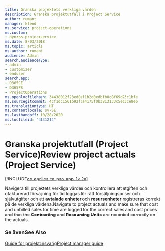 ```yaml
---
title: Granska projektets verkliga värden
description: Granska projektutfall i Project Service
author: rumant
manager: kfend
ms.service: project-operations
ms.custom:
- dyn365-projectservice
ms.date: 8/03/2018
ms.topic: article
ms.author: rumant
audience: Admin
search.audienceType:
- admin
- customizer
- enduser
search.app:
- D365CE
- D365PS
- ProjectOperations
ms.openlocfilehash: 34438012f23ed0af1b2d0edbfb8c8f69d73c1bfe
ms.sourcegitcommit: 4cf1dc1561b92fca4175f0b3813133c5e63ce8e6
ms.translationtype: HT
ms.contentlocale: sv-SE
ms.lasthandoff: 10/28/2020
ms.locfileid: "4131214"
---
```

# <a name="review-project-actuals-project-service"></a><span data-ttu-id="0da3d-103">Granska projektutfall (Project Service)</span><span class="sxs-lookup"><span data-stu-id="0da3d-103">Review project actuals (Project Service)</span></span>

[!INCLUDE[cc-applies-to-psa-app-1x-2x](../includes/cc-applies-to-psa-app-1x-2x.md)]

<span data-ttu-id="0da3d-104">Navigera till projektets verkliga värden och kontrollera att utgiften och ofakturerad försäljning för tid loggas för rätt försäljningspriser och självutgifter och att **avtalade enheter** och **resursenheter** registreras korrekt på de verkliga värdena.</span><span class="sxs-lookup"><span data-stu-id="0da3d-104">Navigate to project actuals and make sure that cost and unbilled sales for time are logged for the correct sales and cost prices and that the **Contracting** and **Resourcing Units** are recorded correctly on the actuals.</span></span>  
  
### <a name="see-also"></a><span data-ttu-id="0da3d-105">Se även</span><span class="sxs-lookup"><span data-stu-id="0da3d-105">See Also</span></span>  
 [<span data-ttu-id="0da3d-106">Guide för projektansvarig</span><span class="sxs-lookup"><span data-stu-id="0da3d-106">Project manager guide</span></span>](../psa/project-manager-guide.md)
